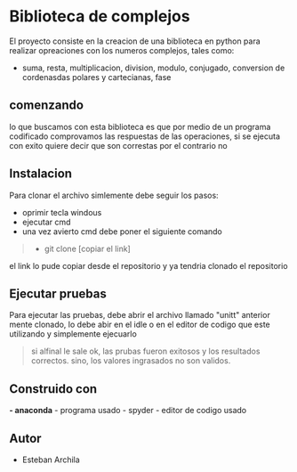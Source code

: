 # Biblioteca de complejos
El proyecto consiste en la creacion de una biblioteca en python para realizar opreaciones con los numeros complejos, tales como:
- suma, resta, multiplicacion, division, modulo, conjugado, conversion de cordenasdas polares y cartecianas, fase 

## comenzando
lo que buscamos con esta biblioteca es que por medio de un programa codificado comprovamos las respuestas de las operaciones, si se ejecuta con exito quiere decir que son correstas por el contrario no 

## Instalacion
 Para clonar el archivo simlemente debe seguir los pasos:
- oprimir tecla windous
- ejecutar cmd
- una vez avierto cmd debe poner el siguiente comando 
>  - git clone [copiar el link]


el link lo pude copiar desde el repositorio y ya tendria clonado el repositorio
 
## Ejecutar pruebas 
Para ejecutar las pruebas, debe abrir el archivo llamado "unitt" anterior mente clonado, lo debe abir en el idle o en el editor de codigo que este utilizando y simplemente ejecuarlo 
> si alfinal le sale ok, las prubas fueron exitosos y los resultados correctos.
sino, los valores ingrasados no son validos.


## Construido con
**- anaconda** - programa usado
	- spyder - editor de codigo usado
## Autor 
 - Esteban Archila 
